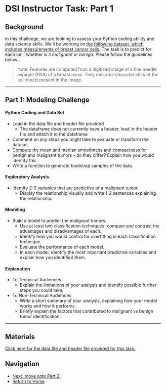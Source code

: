 # DSI Instructor Task: Part 1

## Background
In this challenge, we are looking to assess your Python coding ability and data science skills. We'll be working on [the following dataset, which includes measurements of breast cancer cells](https://gist.github.com/jeff-boykin/b5c536467c30d66ab97cd1f5c9a3497d). The task is to predict for each cell, whether is it *malignant* or *benign*. Please follow the guidelines below.

> Note: Features are computed from a digitized image of a fine needle aspirate (FNA) of a breast mass. They describe characteristics of the cell nuclei present in the image.

---

## Part 1: Modeling Challenge

#### Python Coding and Data Set
- Load in the data file and header file provided
    - The dataframe does not currently have a header, load in the header file and attach it to the dataframe
- Comment on any steps you might take to evaluate or transform the dataset.
- Compute the mean and median smoothness and compactness for benign and malignant tumors - do they differ? Explain how you would identify this.
- Write a function to generate bootstrap samples of the data.

#### Exploratory Analysis
- Identify 2-3 variables that are predictive of a malignant tumor.
    - Display the relationship visually and write 1-2 sentences explaining the relationship.

#### Modeling
- Build a model to predict the malignant tumors.
    - Use at least two classification techniques; compare and contrast the advantages and disadvantages of each.
    - Identify how you would control for overfitting in each classification technique.
    - Evaluate the performance of each model.
    - In each model, identify the most important predictive variables and explain how you identified them.

#### Explanation
- To Technical Audiences
    - Explain the limitations of your analysis and identify possible further steps you could take.
- To Non-Technical Audiences
    - Write a short summary of your analysis, explaining how your model works and how it performs.
    - Briefly explain the factors that contributed to malignant vs benign tumor identification.

---

## Materials

[Click here for the data file and header file provided for this task.](https://gist.github.com/jeff-boykin/b5c536467c30d66ab97cd1f5c9a3497d)

## Navigation

- [Next, move onto Part 2!](https://gist.github.com/jeff-boykin/e5d82e79a3de29813ff745496e6cb5c1)
- [Return to Home](https://github.com/melanie-wu/coding-challenge)
